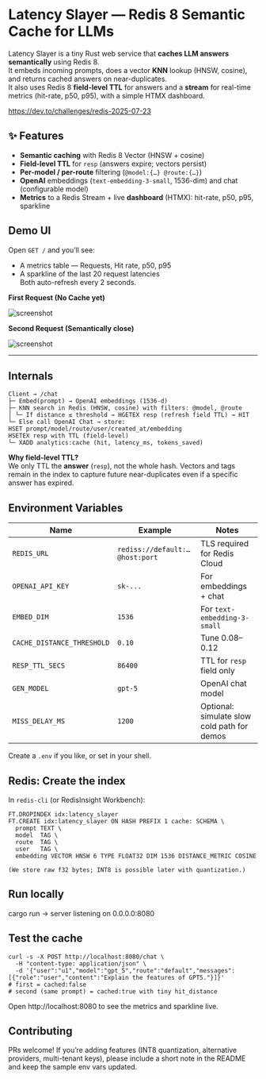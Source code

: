 # Latency Slayer — Redis 8 Semantic Cache for LLMs

Latency Slayer is a tiny Rust web service that **caches LLM answers semantically** using Redis 8.  
It embeds incoming prompts, does a vector **KNN** lookup (HNSW, cosine), and returns cached answers on near-duplicates.  
It also uses Redis 8 **field-level TTL** for answers and a **stream** for real-time metrics (hit-rate, p50, p95), with a simple HTMX dashboard.

https://dev.to/challenges/redis-2025-07-23

## ✨ Features
- **Semantic caching** with Redis 8 Vector (HNSW + cosine)
- **Field-level TTL** for `resp` (answers expire; vectors persist)
- **Per-model / per-route** filtering (`@model:{…} @route:{…}`)
- **OpenAI** embeddings (`text-embedding-3-small`, 1536-dim) and chat (configurable model)
- **Metrics** to a Redis Stream + live **dashboard** (HTMX): hit-rate, p50, p95, sparkline

## Demo UI
Open `GET /` and you’ll see:
- A metrics table — Requests, Hit rate, p50, p95
- A sparkline of the last 20 request latencies  
Both auto-refresh every 2 seconds.

**First Request (No Cache yet)**

![screenshot](https://media2.dev.to/dynamic/image/width=800%2Cheight=%2Cfit=scale-down%2Cgravity=auto%2Cformat=auto/https%3A%2F%2Fdev-to-uploads.s3.amazonaws.com%2Fuploads%2Farticles%2F2lr2nexs2lz7q0df5wb9.png)

**Second Request (Semantically close)**

![screenshot](https://media2.dev.to/dynamic/image/width=800%2Cheight=%2Cfit=scale-down%2Cgravity=auto%2Cformat=auto/https%3A%2F%2Fdev-to-uploads.s3.amazonaws.com%2Fuploads%2Farticles%2F2lr2nexs2lz7q0df5wb9.png)

---

## Internals
```
Client → /chat
├─ Embed(prompt) → OpenAI embeddings (1536-d)
├─ KNN search in Redis (HNSW, cosine) with filters: @model, @route
│ └─ If distance ≤ threshold → HGETEX resp (refresh field TTL) → HIT
└─ Else call OpenAI Chat → store:
HSET prompt/model/route/user/created_at/embedding
HSETEX resp with TTL (field-level)
└─ XADD analytics:cache (hit, latency_ms, tokens_saved)
```

**Why field-level TTL?**  
We only TTL the **answer** (`resp`), not the whole hash. Vectors and tags remain in the index to capture future near-duplicates even if a specific answer has expired.

## Environment Variables

| Name | Example | Notes |
|---|---|---|
| `REDIS_URL` | `rediss://default:…@host:port` | TLS required for Redis Cloud |
| `OPENAI_API_KEY` | `sk-...` | For embeddings + chat |
| `EMBED_DIM` | `1536` | For `text-embedding-3-small` |
| `CACHE_DISTANCE_THRESHOLD` | `0.10` | Tune 0.08–0.12 |
| `RESP_TTL_SECS` | `86400` | TTL for `resp` field only |
| `GEN_MODEL` | `gpt-5` | OpenAI chat model |
| `MISS_DELAY_MS` | `1200` | Optional: simulate slow cold path for demos |

Create a `.env` if you like, or set in your shell.

## Redis: Create the index

In `redis-cli` (or RedisInsight Workbench):

```redis
FT.DROPINDEX idx:latency_slayer
FT.CREATE idx:latency_slayer ON HASH PREFIX 1 cache: SCHEMA \
  prompt TEXT \
  model  TAG \
  route  TAG \
  user   TAG \
  embedding VECTOR HNSW 6 TYPE FLOAT32 DIM 1536 DISTANCE_METRIC COSINE

(We store raw f32 bytes; INT8 is possible later with quantization.)
```

## Run locally

cargo run
→ server listening on 0.0.0.0:8080

## Test the cache
```
curl -s -X POST http://localhost:8080/chat \
  -H "content-type: application/json" \
  -d '{"user":"u1","model":"gpt_5","route":"default","messages":[{"role":"user","content":"Explain the features of GPT5."}]}'
# first = cached:false
# second (same prompt) = cached:true with tiny hit_distance
```

Open http://localhost:8080 to see the metrics and sparkline live.


## Contributing
PRs welcome! If you’re adding features (INT8 quantization, alternative providers, multi-tenant keys), please include a short note in the README and keep the sample env vars updated.